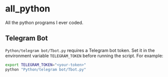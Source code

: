 # all_python
All the python programs I ever coded.

## Telegram Bot

`Python/telegram bot/Tbot.py` requires a Telegram bot token. Set it in the
environment variable `TELEGRAM_TOKEN` before running the script. For example:

```bash
export TELEGRAM_TOKEN="<your-token>"
python "Python/telegram bot/Tbot.py"
```
